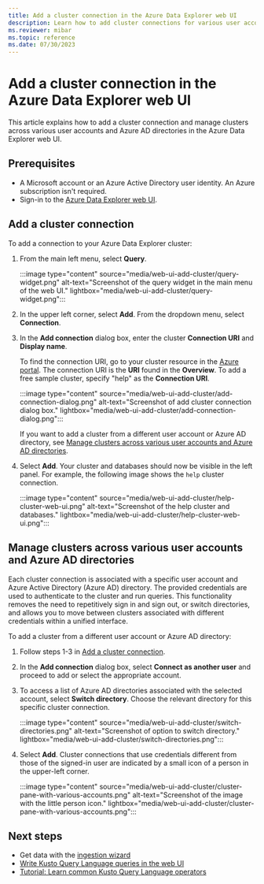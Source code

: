 ```yaml
---
title: Add a cluster connection in the Azure Data Explorer web UI
description: Learn how to add cluster connections for various user accounts or Azure AD directories in the Azure Data Explorer web UI.
ms.reviewer: mibar
ms.topic: reference
ms.date: 07/30/2023
---
```


# Add a cluster connection in the Azure Data Explorer web UI

This article explains how to add a cluster connection and manage clusters across various user accounts and Azure AD directories in the Azure Data Explorer web UI.

## Prerequisites

* A Microsoft account or an Azure Active Directory user identity. An Azure subscription isn't required.
* Sign-in to the [Azure Data Explorer web UI](https://dataexplorer.azure.com/).

## Add a cluster connection

To add a connection to your Azure Data Explorer cluster:

1. From the main left menu, select **Query**.

    :::image type="content" source="media/web-ui-add-cluster/query-widget.png" alt-text="Screenshot of the query widget in the main menu of the web UI." lightbox="media/web-ui-add-cluster/query-widget.png":::

1. In the upper left corner, select **Add**. From the dropdown menu, select **Connection**.

1. In the **Add connection** dialog box, enter the cluster **Connection URI** and **Display name**.

   To find the connection URI, go to your cluster resource in the [Azure portal](https://ms.portal.azure.com/). The connection URI is the **URI** found in the **Overview**. To add a free sample cluster, specify "help" as the **Connection URI**.

    :::image type="content" source="media/web-ui-add-cluster/add-connection-dialog.png" alt-text="Screenshot of add cluster connection dialog box." lightbox="media/web-ui-add-cluster/add-connection-dialog.png":::

    If you want to add a cluster from a different user account or Azure AD directory, see [Manage clusters across various user accounts and Azure AD directories](#manage-clusters-across-various-user-accounts-and-azure-ad-directories).

1. Select **Add**. Your cluster and databases should now be visible in the left panel. For example, the following image shows the `help` cluster connection.

    :::image type="content" source="media/web-ui-add-cluster/help-cluster-web-ui.png" alt-text="Screenshot of the help cluster and databases." lightbox="media/web-ui-add-cluster/help-cluster-web-ui.png":::

## Manage clusters across various user accounts and Azure AD directories

Each cluster connection is associated with a specific user account and Azure Active Directory (Azure AD) directory. The provided credentials are used to authenticate to the cluster and run queries. This functionality removes the need to repetitively sign in and sign out, or switch directories, and allows you to move between clusters associated with different credentials within a unified interface.

To add a cluster from a different user account or Azure AD directory:

1. Follow steps 1-3 in [Add a cluster connection](#add-a-cluster-connection).

1. In the **Add connection** dialog box, select **Connect as another user** and proceed to add or select the appropriate account.

1. To access a list of Azure AD directories associated with the selected account, select **Switch directory**. Choose the relevant directory for this specific cluster connection.

    :::image type="content" source="media/web-ui-add-cluster/switch-directories.png" alt-text="Screenshot of option to switch directory." lightbox="media/web-ui-add-cluster/switch-directories.png":::

1. Select **Add**. Cluster connections that use credentials different from those of the signed-in user are indicated by a small icon of a person in the upper-left corner.

    :::image type="content" source="media/web-ui-add-cluster/cluster-pane-with-various-accounts.png" alt-text="Screenshot of the image with the little person icon." lightbox="media/web-ui-add-cluster/cluster-pane-with-various-accounts.png":::

## Next steps

* Get data with the [ingestion wizard](ingest-data-wizard.md)
* [Write Kusto Query Language queries in the web UI](web-ui-kql.md)
* [Tutorial: Learn common Kusto Query Language operators](kusto/query/tutorials/learn-common-operators.md)
